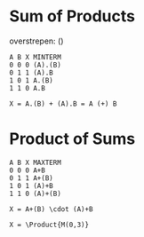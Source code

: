 # Sum of Products

overstrepen: ()

```
A B X MINTERM
0 0 0 (A).(B)
0 1 1 (A).B
1 0 1 A.(B)
1 1 0 A.B

X = A.(B) + (A).B = A (+) B

```

# Product of Sums

```
A B X MAXTERM
0 0 0 A+B
0 1 1 A+(B)
1 0 1 (A)+B
1 1 0 (A)+(B)

X = A+(B) \cdot (A)+B

X = \Product{M(0,3)}
```